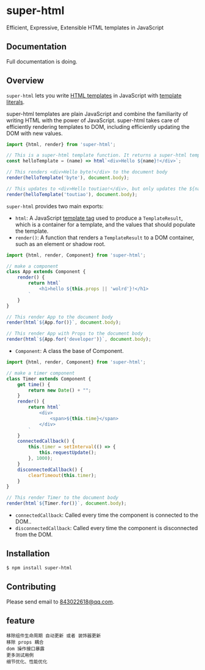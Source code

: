 # super-html
Efficient, Expressive, Extensible HTML templates in JavaScript

## Documentation

Full documentation is doing.

## Overview

`super-html` lets you write [HTML templates](https://developer.mozilla.org/en-US/docs/Web/HTML/Element/template) in JavaScript with [template literals](https://developer.mozilla.org/en-US/docs/Web/JavaScript/Reference/Template_literals).

super-html templates are plain JavaScript and combine the familiarity of writing HTML with the power of JavaScript. super-html takes care of efficiently rendering templates to DOM, including efficiently updating the DOM with new values.

```javascript
import {html, render} from 'super-html';

// This is a super-html template function. It returns a super-html template.
const helloTemplate = (name) => html`<div>Hello ${name}!</div>`;

// This renders <div>Hello byte!</div> to the document body
render(helloTemplate('byte'), document.body);

// This updates to <div>Hello toutiao!</div>, but only updates the ${name} part
render(helloTemplate('toutiao'), document.body);
```

`super-html` provides two main exports:

 * `html`: A JavaScript [template tag](https://developer.mozilla.org/en-US/docs/Web/JavaScript/Reference/Template_literals#Tagged_template_literals) used to produce a `TemplateResult`, which is a container for a template, and the values that should populate the template.
 * `render()`: A function that renders a `TemplateResult` to a DOM container, such as an element or shadow root.

```javascript
import {html, render, Component} from 'super-html';

// make a component
class App extends Component {
    render() {
        return html`
            <h1>hello ${this.props || 'wolrd'}!</h1>
        `
    }
}

// This render App to the document body
render(html`${App.for()}`, document.body);

// This render App with Props to the document body
render(html`${App.for('developer')}`, document.body);
```
 * `Component`: A class the base of Component.

```javascript
import {html, render, Component} from 'super-html';

// make a timer component
class Timer extends Component {
    get time() {
        return new Date() + "";
    }
    render() {
        return html`
            <div>
                <span>${this.time}</span>
            </div>
        `
    }
    connectedCallback() {
        this.timer = setInterval(() => {
            this.requestUpdate();
        }, 1000);
    }
    disconnectedCallback() {
        clearTimeout(this.timer);
    }
}

// This render Timer to the document body
render(html`${Timer.for()}`, document.body);
```
 * `connectedCallback`: Called every time the component is connected to the DOM..
 * `disconnectedCallback`: Called every time the component is disconnected from the DOM.


## Installation

```bash
$ npm install super-html
```

## Contributing

Please send email to [843022618@qq.com](843022618@qq.com).

## feature
    移除组件生命周期 自动更新 或者 装饰器更新
    移除 props 耦合
    dom 操作接口暴露
    更多测试用例
    细节优化、性能优化